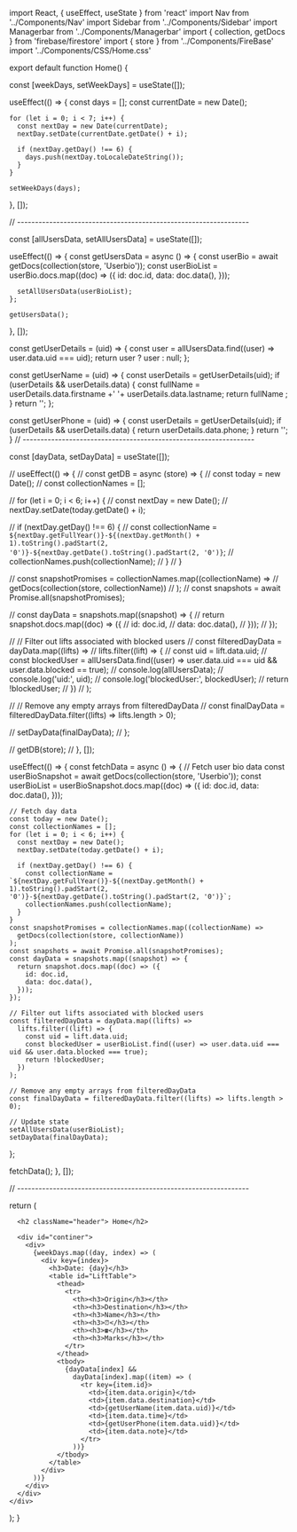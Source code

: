 import React, { useEffect, useState } from 'react'
import Nav from '../Components/Nav'
import Sidebar from '../Components/Sidebar'
import Managerbar from '../Components/Managerbar'
import { collection, getDocs } from 'firebase/firestore'
import { store } from '../Components/FireBase'
import '../Components/CSS/Home.css'


export default function Home() {

  const [weekDays, setWeekDays] = useState([]);

  useEffect(() => {
    const days = [];
    const currentDate = new Date();

    for (let i = 0; i < 7; i++) {
      const nextDay = new Date(currentDate);
      nextDay.setDate(currentDate.getDate() + i);

      if (nextDay.getDay() !== 6) {
        days.push(nextDay.toLocaleDateString());
      }
    }

    setWeekDays(days);
  }, []);

// -----------------------------------------------------------------

const [allUsersData, setAllUsersData] = useState([]);

  useEffect(() => {
    const getUsersData = async () => {
      const userBio = await getDocs(collection(store, 'Userbio'));
      const userBioList = userBio.docs.map((doc) => ({
        id: doc.id,
        data: doc.data(),
      }));

      setAllUsersData(userBioList);
    };

    getUsersData();
  }, []);

  const getUserDetails = (uid) => {
    const user = allUsersData.find((user) => user.data.uid === uid);
    return user ? user : null;
  };

  const getUserName = (uid) => {
    const userDetails = getUserDetails(uid);
    if (userDetails && userDetails.data) {
      const fullName = userDetails.data.firstname +' '+ userDetails.data.lastname;
      return fullName ;
    }
    return '';
  };

  const getUserPhone = (uid) => {
    const userDetails = getUserDetails(uid);
    if (userDetails && userDetails.data) {
      return userDetails.data.phone;
    }
    return '';
  }
// -----------------------------------------------------------------




const [dayData, setDayData] = useState([]);

// useEffect(() => {
//   const getDB = async (store) => {
//     const today = new Date();
//     const collectionNames = [];

//     for (let i = 0; i < 6; i++) {
//       const nextDay = new Date();
//       nextDay.setDate(today.getDate() + i);

//       if (nextDay.getDay() !== 6) {
//         const collectionName = `${nextDay.getFullYear()}-${(nextDay.getMonth() + 1).toString().padStart(2, '0')}-${nextDay.getDate().toString().padStart(2, '0')}`;
//         collectionNames.push(collectionName);
//       }
//     }

//     const snapshotPromises = collectionNames.map((collectionName) =>
//       getDocs(collection(store, collectionName))
//     );
//     const snapshots = await Promise.all(snapshotPromises);

//     const dayData = snapshots.map((snapshot) => {
//       return snapshot.docs.map((doc) => ({
//         id: doc.id,
//         data: doc.data(),
//       }));
//     });

//     // Filter out lifts associated with blocked users
//     const filteredDayData = dayData.map((lifts) =>
//       lifts.filter((lift) => {
//         const uid = lift.data.uid;
//         const blockedUser = allUsersData.find((user) => user.data.uid === uid && user.data.blocked == true);
//         console.log(allUsersData);
//         console.log('uid:', uid);
//         console.log('blockedUser:', blockedUser);
//         return !blockedUser;
//       })
//     );
    
//     // Remove any empty arrays from filteredDayData
//     const finalDayData = filteredDayData.filter((lifts) => lifts.length > 0);

//     setDayData(finalDayData);
//   };

//   getDB(store);
// }, []);

useEffect(() => {
  const fetchData = async () => {
    // Fetch user bio data
    const userBioSnapshot = await getDocs(collection(store, 'Userbio'));
    const userBioList = userBioSnapshot.docs.map((doc) => ({
      id: doc.id,
      data: doc.data(),
    }));

    // Fetch day data
    const today = new Date();
    const collectionNames = [];
    for (let i = 0; i < 6; i++) {
      const nextDay = new Date();
      nextDay.setDate(today.getDate() + i);

      if (nextDay.getDay() !== 6) {
        const collectionName = `${nextDay.getFullYear()}-${(nextDay.getMonth() + 1).toString().padStart(2, '0')}-${nextDay.getDate().toString().padStart(2, '0')}`;
        collectionNames.push(collectionName);
      }
    }
    const snapshotPromises = collectionNames.map((collectionName) =>
      getDocs(collection(store, collectionName))
    );
    const snapshots = await Promise.all(snapshotPromises);
    const dayData = snapshots.map((snapshot) => {
      return snapshot.docs.map((doc) => ({
        id: doc.id,
        data: doc.data(),
      }));
    });

    // Filter out lifts associated with blocked users
    const filteredDayData = dayData.map((lifts) =>
      lifts.filter((lift) => {
        const uid = lift.data.uid;
        const blockedUser = userBioList.find((user) => user.data.uid === uid && user.data.blocked === true);
        return !blockedUser;
      })
    );

    // Remove any empty arrays from filteredDayData
    const finalDayData = filteredDayData.filter((lifts) => lifts.length > 0);

    // Update state
    setAllUsersData(userBioList);
    setDayData(finalDayData);
  };

  fetchData();
}, []);



// -----------------------------------------------------------------

  return (
    <div className='top'>
      <Nav />
      <Sidebar />

      <h2 className="header"> Home</h2>

      <div id="continer">
        <div>
          {weekDays.map((day, index) => (
            <div key={index}>
              <h3>Date: {day}</h3>
              <table id="LiftTable">
                <thead>
                  <tr>
                    <th><h3>Origin</h3></th>
                    <th><h3>Destination</h3></th>
                    <th><h3>Name</h3></th>
                    <th><h3>⏰</h3></th>
                    <th><h3>☎️</h3></th>
                    <th><h3>Marks</h3></th>
                  </tr>
                </thead>
                <tbody>
                  {dayData[index] &&
                    dayData[index].map((item) => (
                      <tr key={item.id}>
                        <td>{item.data.origin}</td>
                        <td>{item.data.destination}</td>
                        <td>{getUserName(item.data.uid)}</td>
                        <td>{item.data.time}</td>
                        <td>{getUserPhone(item.data.uid)}</td>
                        <td>{item.data.note}</td>
                      </tr>
                    ))}
                </tbody>
              </table>
            </div>
          ))}
        </div>
      </div>
    </div>
  );
}
